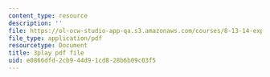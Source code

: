 ```yaml
---
content_type: resource
description: ''
file: https://ol-ocw-studio-app-qa.s3.amazonaws.com/courses/8-13-14-experimental-physics-i-ii-junior-lab-fall-2016-spring-2017/e0866dfd2cb944d91cd828b6b09c03f5_3032016.pdf
file_type: application/pdf
resourcetype: Document
title: 3play pdf file
uid: e0866dfd-2cb9-44d9-1cd8-28b6b09c03f5
---
```

